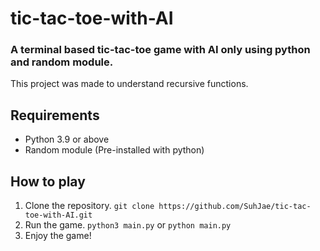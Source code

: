 # tic-tac-toe-with-AI
### A terminal based tic-tac-toe game with AI only using python and random module.
This project was made to understand recursive functions.

## Requirements
- Python 3.9 or above
- Random module (Pre-installed with python)

## How to play
1. Clone the repository. `git clone https://github.com/SuhJae/tic-tac-toe-with-AI.git`
2. Run the game. `python3 main.py` or `python main.py`
3. Enjoy the game!
